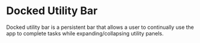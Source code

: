 # Docked Utility Bar

Docked utility bar is a persistent bar that allows a user to continually use the app to complete tasks while expanding/collapsing utility panels.

